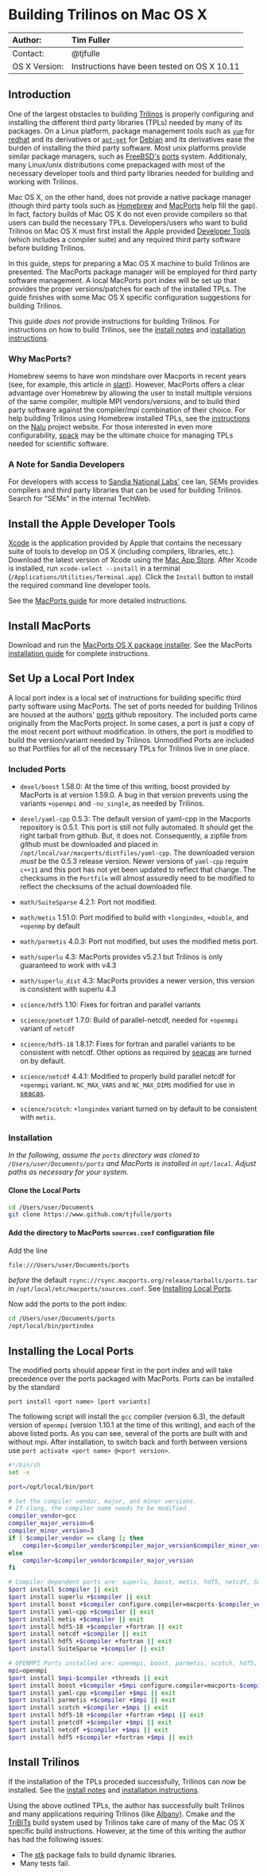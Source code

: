 # Building Trilinos on Mac OS X

| Author:  | Tim Fuller |
| :------- | :--------- |
| Contact: | @tjfulle   |
| OS X Version: | Instructions have been tested on OS X 10.11 |

## Introduction

One of the largest obstacles to building [Trilinos](https://www.github.com/trilinos/Trilinos) is properly configuring and installing the different third party libraries (TPLs) needed by many of its packages.  On a Linux platform, package management tools such as [`yum`](https://access.redhat.com/solutions/9934) for [redhat](https://access.redhat.com) and its derivatives or [`apt-get`](https://manpages.debian.org/jessie/apt/apt-get.8.en.html) for [Debian](https://debian.org) and its derivatives ease the burden of installing the third party software.  Most unix platforms provide similar package managers, such as [FreeBSD's](https://freebsd.org) [ports](https://www.freebsd.org/doc/handbook/ports.html) system.  Additionaly, many Linux/unix distributions come prepackaged with most of the necessary developer tools and third party libraries needed for building and working with Trilinos.

Mac OS X, on the other hand, does not provide a native package manager (though third party tools such as [Homebrew](https://brew.sh) and [MacPorts](https://www.macports.org) help fill the gap).  In fact, factory builds of Mac OS X do not even provide compilers so that users can build the necessary TPLs.  Developers/users who want to build Trilinos on Mac OS X must first install the Apple provided [Developer Tools](https://developer.apple.com/xcode) (which includes a compiler suite) and any required third party software before building Trilinos.

In this guide, steps for preparing a Mac OS X machine to build Trilinos are presented.  The MacPorts package manager will be employed for third party software management.  A local MacPorts port index will be set up that provides the proper versions/patches for each of the installed TPLs.  The guide finishes with some Mac OS X specific configuration suggestions for building Trilinos.

This guide *does not* provide instructions for building Trilinos.  For instructions on how to build Trilinos, see the [install notes](https://github.com/trilinos/Trilinos/blob/master/INSTALL.rst) and [installation instructions](https://trilinos.org/docs/files/TrilinosBuildReference.html).

### Why MacPorts?

Homebrew seems to have won mindshare over Macports in recent years (see, for example, this article in [slant](https://www.slant.co/topics/511/~best-mac-package-managers)).  However, MacPorts offers a clear advantage over Homebrew by allowing the user to install multiple versions of the same compiler, multiple MPI vendors/versions, and to build third party software against the compiler/mpi combination of their choice.  For help building Trilinos using Homebrew installed TPLs, see the [instructions](https://github.com/spdomin/Nalu/wiki/mac_osx) on the [Nalu](https://github.com/spdomin/Nalu) project website.  For those interested in even more configurability, [spack](https://spack.readthedocs.io/en/latest/) may be the ultimate choice for managing TPLs needed for scientific software.

### A Note for Sandia Developers

For developers with access to [Sandia National Labs'](http://www.sandia.gov) cee lan, SEMs provides compilers and third party libraries that can be used for building Trilinos.  Search for "SEMs" in the internal TechWeb.

## Install the Apple Developer Tools

[Xcode](https://developer.apple.com/xcode/) is the application provided by Apple that contains the necessary suite of tools to develop on OS X (including compilers, libraries, etc.).  Download the latest version of Xcode using the [Mac App Store](https://itunes.apple.com/us/app/xcode/id497799835).  After Xcode is installed, run `xcode-select --install` in a terminal (`/Applications/Utilities/Terminal.app`).  Click the `Install` button to install the required command line developer tools.

See the [MacPorts guide](https://guide.macports.org/chunked/installing.html#installing.xcode) for more detailed instructions.

## Install MacPorts

Download and run the [MacPorts OS X package installer](https://www.macports.org/install.php).  See the MacPorts [installation guide](https://guide.macports.org/chunked/installing.macports.html) for complete instructions.

## Set Up a Local Port Index

A local port index is a local set of instructions for building specific third party software using MacPorts.  The set of ports needed for building Trilinos are housed at the authors' [ports](https://github.com/tjfulle/ports.git) github repository.  The included ports came originally from the MacPorts project. In some cases, a port is just a copy of the most recent port without modification. In others, the port is modified to build the version/variant needed by Trilinos. Unmodified Ports are included so that Portfiles for all of the necessary TPLs for Trilinos live in one place.

### Included Ports

* `devel/boost` 1.58.0: At the time of this writing, boost provided by MacPorts is at version 1.59.0. A bug in that version prevents using the variants `+openmpi` and `-no_single`, as needed by Trilinos.
* `devel/yaml-cpp` 0.5.3: The default version of yaml-cpp in the Macports repository is 0.5.1.  This port is still not fully automated.  It *should* get the right tarball from github.  But, it does not.  Consequently, a zipfile from github must be downloaded and placed in `/opt/local/var/macports/distfiles/yaml-cpp`.  The downloaded version *must* be the 0.5.3 release version.  Newer versions of `yaml-cpp` require `c++11` and this port has not yet been updated to reflect that change.  The checksums in the `Portfile` will almost assuredly need to be modified to reflect the checksums of the actual downloaded file.

* `math/SuiteSparse` 4.2.1: Port not modified.
* `math/metis` 1.51.0: Port modified to build with `+longindex`, `+double`, and `+openmp` by default
* `math/parmetis` 4.0.3: Port not modified, but uses the modified metis port.
* `math/superlu` 4.3: MacPorts provides v5.2.1 but Trilinos is only guaranteed to work with v4.3
* `math/superlu_dist` 4.3: MacPorts provides a newer version, this version is consistent with superlu 4.3

* `science/hdf5` 1.10: Fixes for fortran and parallel variants
* `science/pnetcdf` 1.7.0: Build of parallel-netcdf, needed for `+openmpi` variant of `netcdf`
* `science/hdf5-18` 1.8.17: Fixes for fortran and parallel variants to be consistent with netcdf. Other options as required by [seacas](https://github.com/gsjaardema/seacas) are turned on by default.
* `science/netcdf` 4.4.1: Modified to properly build parallel netcdf for `+openmpi` variant.  `NC_MAX_VARS` and `NC_MAX_DIMS` modified for use in [seacas](https://github.com/gsjaardema/seacas).
* `science/scotch`: `+longindex` variant turned on by default to be consistent with `metis`.

### Installation

*In the following, assume the `ports` directory was cloned to `/Users/user/Documents/ports` and MacPorts is installed in `opt/local`. Adjust paths as necessary for your system.*

#### Clone the Local Ports

```sh
cd /Users/user/Documents
git clone https://www.github.com/tjfulle/ports
```

#### Add the directory to MacPorts `sources.conf` configuration file

Add the line

```sh
file:///Users/user/Documents/ports
```

*before* the default `rsync://rsync.macports.org/release/tarballs/ports.tar` in `/opt/local/etc/macports/sources.conf`.  See [Installing Local Ports](https://guide.macports.org/chunked/development.local-repositories.html).

Now add the ports to the port index:

```sh
cd /Users/user/Documents/ports
/opt/local/bin/portindex
```

## Installing the Local Ports

The modified ports should appear first in the port index and will take precedence over the ports packaged with MacPorts.  Ports can be installed by the standard

```
port install <port name> [port variants]
```

The following script will install the `gcc` compiler (version 6.3), the default version of `openmpi` (version 1.10.1 at the time of this writing), and each of the above listed ports.  As you can see, several of the ports are built with and without mpi.  After installation, to switch back and forth between versions use `port activate <port name> @<port version>`.

```sh
#!/bin/sh
set -x

port=/opt/local/bin/port

# Set the compiler vendor, major, and minor versions.
# If clang, the compiler name needs to be modified
compiler_vendor=gcc
compiler_major_version=6
compiler_minor_version=3
if [ $compiler_vendor == clang ]; then
    compiler=$compiler_vendor$compiler_major_version$compiler_minor_version
else
    compiler=$compiler_vendor$compiler_major_version
fi

# Compiler dependent ports are: superlu, boost, metis, hdf5, netcdf, SuiteSparse
$port install $compiler || exit
$port install superlu +$compiler || exit
$port install boost +$compiler configure.compiler=macports-$compiler_vendor-$compiler_major_version || exit
$port install yaml-cpp +$compiler || exit
$port install metis +$compiler || exit
$port install hdf5-18 +$compiler +fortran || exit
$port install netcdf +$compiler || exit
$port install hdf5 +$compiler +fortran || exit
$port install SuiteSparse +$compiler || exit

# OPENMPI Ports installed are: openmpi, boost, parmetis, scotch, hdf5, pnetcdf, netcdf
mpi=openmpi
$port install $mpi-$compiler +threads || exit
$port install boost +$compiler +$mpi configure.compiler=macports-$compiler_vendor-$compiler_major_version configure.mpi=$mpi-$compiler-fortran || exit
$port install yaml-cpp +$compiler +$mpi || exit
$port install parmetis +$compiler +$mpi || exit
$port install scotch +$compiler +$mpi || exit
$port install hdf5-18 +$compiler +fortran +$mpi || exit
$port install pnetcdf +$compiler +$mpi || exit
$port install netcdf +$compiler +$mpi || exit
$port install hdf5 +$compiler +fortran +$mpi || exit
```

## Install Trilinos

If the installation of the TPLs proceded successfully, Trilinos can now be installed.  See the [install notes](https://github.com/trilinos/Trilinos/blob/master/INSTALL.rst) and [installation instructions](https://trilinos.org/docs/files/TrilinosBuildReference.html).

Using the above outlined TPLs, the author has successfully built Trilinos and many applications requiring Trilinos (like [Albany](https://github.com/gahansen/Albany)).  Cmake and the [TriBITs](https://tribits.org) build system used by Trilinos take care of many of the Mac OS X specific build instructions.  However, at the time of this writing the author has had the following issues:

- The [stk](https://trilinos.org/packages/stk/) package fails to build dynamic libraries.
- Many tests fail.
